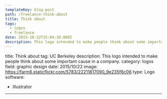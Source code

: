 ```yaml
---
templateKey: blog-post
path: /freelance-think-about
title: Think about
tags:
  - logos
  - freelance
date: 2015-10-22T15:04:10.000Z
description: This logo intended to make people think about some important cause in a company.
---
```


title: Think about
tag: UC Berkeley
description: This logo intended to make people think about some important cause in a company.
category: logos
field: graphic design
date: 2015/10/22
image: https://farm6.staticflickr.com/5783/22211817090_9e235f6c06
type: Logo
software:
- Illustrator
---
